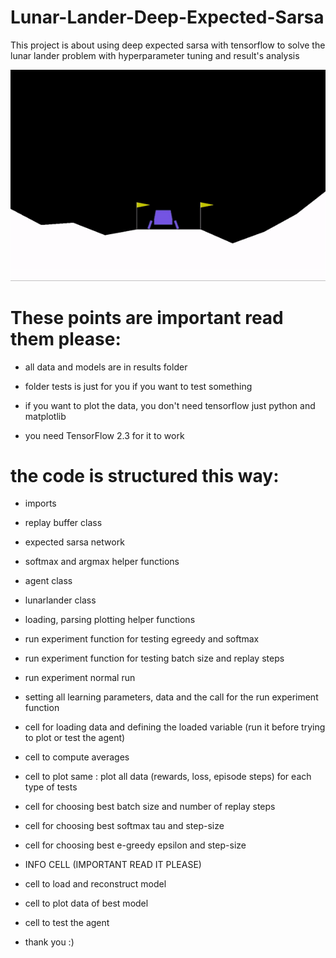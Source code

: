 # Lunar-Lander-Deep-Expected-Sarsa
This project is about using deep expected sarsa with tensorflow to solve the lunar lander problem with hyperparameter tuning and result's analysis

<p align="center">
  <img  src="./lunar-lander.gif">
</p>

# These points are important read them please:

- all data and models are in results folder 

- folder tests is just for you if you want to test something

- if you want to plot the data, you don't need tensorflow just python and matplotlib

- you need TensorFlow 2.3 for it to work

# the code is structured this way: 

- imports

- replay buffer class

- expected sarsa  network

- softmax and argmax helper functions

- agent class 

- lunarlander class

- loading, parsing plotting helper functions

- run experiment function for testing egreedy and softmax

- run experiment function for testing batch size and replay steps

- run experiment normal run 

- setting all learning parameters, data and the call for the run experiment function

- cell for loading data and defining the loaded variable (run it before trying to plot or test the agent)

- cell to compute averages

- cell to plot same : plot all data (rewards, loss, episode steps) for each type of tests

- cell for choosing best batch size and number of replay steps

- cell for choosing best softmax tau and step-size 

- cell for choosing best e-greedy epsilon and step-size

- INFO CELL (IMPORTANT READ IT PLEASE)

- cell to load and reconstruct model

- cell to plot data of best model

- cell to test the agent

- thank you :)
